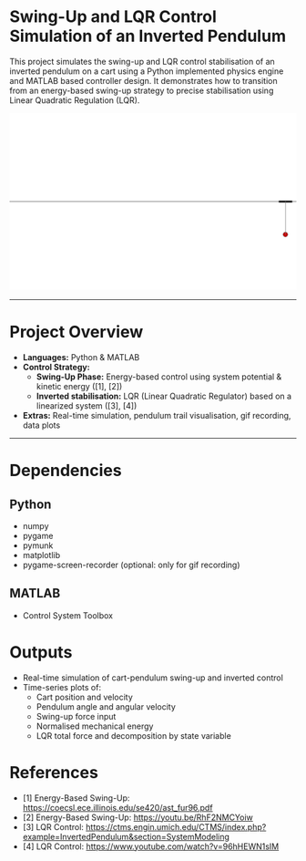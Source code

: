 # Swing-Up and LQR Control Simulation of an Inverted Pendulum

This project simulates the swing-up and LQR control stabilisation of an inverted pendulum on a cart using a Python implemented physics engine and MATLAB based controller design. It demonstrates how to transition from an energy-based swing-up strategy to precise stabilisation using Linear Quadratic Regulation (LQR).

<p align="center">
  <img src="./files/pendulum.gif" width="600" alt="Inverted Pendulum Simulation">
</p>

---

# Project Overview

- **Languages:** Python & MATLAB    
- **Control Strategy:**
  - **Swing-Up Phase:** Energy-based control using system potential & kinetic energy ([1], [2])
  - **Inverted stabilisation:** LQR (Linear Quadratic Regulator) based on a linearized system ([3], [4])
- **Extras:** Real-time simulation, pendulum trail visualisation, gif recording, data plots

---

# Dependencies

## Python

- numpy
- pygame
- pymunk
- matplotlib
- pygame-screen-recorder (optional: only for gif recording)

## MATLAB

- Control System Toolbox

# Outputs

- Real-time simulation of cart-pendulum swing-up and inverted control 
- Time-series plots of:
  - Cart position and velocity
  - Pendulum angle and angular velocity
  - Swing-up force input
  - Normalised mechanical energy
  - LQR total force and decomposition by state variable

# References
- [1] Energy-Based Swing-Up: https://coecsl.ece.illinois.edu/se420/ast_fur96.pdf
- [2] Energy-Based Swing-Up: https://youtu.be/RhF2NMCYoiw
- [3] LQR Control: https://ctms.engin.umich.edu/CTMS/index.php?example=InvertedPendulum&section=SystemModeling
- [4] LQR Control: https://www.youtube.com/watch?v=96hHEWN1sIM
